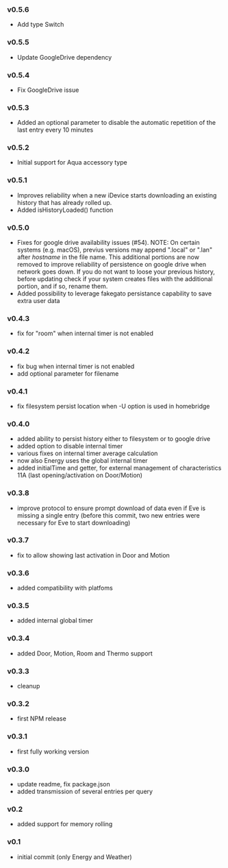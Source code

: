 ### v0.5.6
- Add type Switch

### v0.5.5
- Update GoogleDrive dependency

### v0.5.4
- Fix GoogleDrive issue

### v0.5.3
- Added an optional parameter to disable the automatic repetition of the last entry every 10 minutes

### v0.5.2
- Initial support for Aqua accessory type

### v0.5.1
- Improves reliability when a new iDevice starts downloading an existing history that has already rolled up.
- Added isHistoryLoaded() function

### v0.5.0
- Fixes for google drive availability issues (#54). NOTE: On certain systems (e.g. macOS), previus versions may append ".local" or ".lan" after *hostname* in the file name. This additional portions are now removed to improve reliability of persistence on google drive when network goes down. If you do not want to loose your previous history, before updating check if your system creates files with the additional portion, and if so, rename them.
- Added possibility to leverage fakegato persistance capability to save extra user data

### v0.4.3
- fix for "room" when internal timer is not enabled

### v0.4.2
- fix bug when internal timer is not enabled
- add optional parameter for filename

### v0.4.1
- fix filesystem persist location when -U option is used in homebridge

### v0.4.0
- added ability to persist history either to filesystem or to google drive
- added option to disable internal timer
- various fixes on internal timer average calculation
- now also Energy uses the global internal timer
- added initialTime and getter, for external management of characteristics 11A (last opening/activation on Door/Motion)

### v0.3.8
- improve protocol to ensure prompt download of data even if Eve is missing a single entry (before this commit, two new entries were necessary for Eve to start downloading)

### v0.3.7
- fix to allow showing last activation in Door and Motion

### v0.3.6
- added compatibility with platfoms

### v0.3.5
- added internal global timer

### v0.3.4
- added Door, Motion, Room and Thermo support

### v0.3.3
- cleanup

### v0.3.2
- first NPM release

### v0.3.1
- first fully working version

### v0.3.0
- update readme, fix package.json
- added transmission of several entries per query

### v0.2
- added support for memory rolling

### v0.1
- initial commit (only Energy and Weather)
